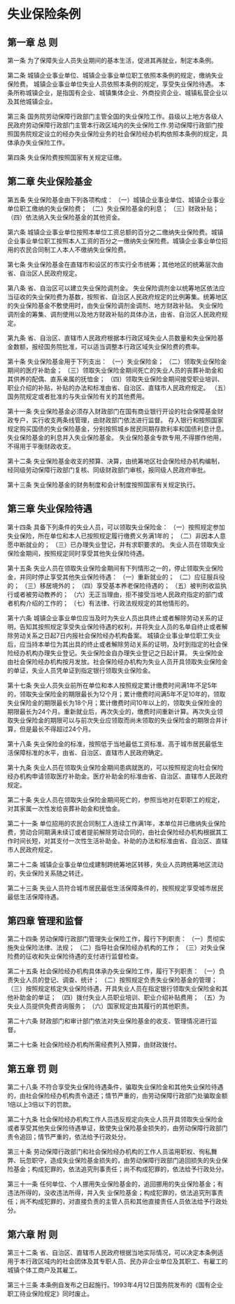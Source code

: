 # 失业保险条例

## 第一章 总 则

第一条 为了保障失业人员失业期间的基本生活，促进其再就业，制定本条例。

第二条 城镇企业事业单位、城镇企业事业单位职工依照本条例的规定，缴纳失业保险费。
城镇企业事业单位失业人员依照本条例的规定，享受失业保险待遇。
本条所称城镇企业，是指国有企业、城镇集体企业、外商投资企业、城镇私营企业以及其他城镇企业。

第三条 国务院劳动保障行政部门主管全国的失业保险工作。县级以上地方各级人民政府劳动保障行政部门主管本行政区域内的失业保险工作.劳动保障行政部门按照国务院规定设立的经办失业保险业务的社会保险经办机构依照本条例的规定，具体承办失业保险工作。

第四条 失业保险费按照国家有关规定征缴。

## 第二章 失业保险基金

第五条 失业保险基金由下列各项构成：
（一）城镇企业事业单位、城镇企业事业单位职工缴纳的失业保险费；
（二）失业保险基金的利息；
（三）财政补贴；
（四）依法纳入失业保险基金的其他资金。

第六条 城镇企业事业单位按照本单位工资总额的百分之二缴纳失业保险费。城镇企业事业单位职工按照本人工资的百分之一缴纳失业保险费。城镇企业事业单位招用的农民合同制工人本人不缴纳失业保险费。

第七条 失业保险基金在直辖市和设区的市实行全市统筹；其他地区的统筹层次由省、自治区人民政府规定。

第八条 省、自治区可以建立失业保险调剂金。
失业保险调剂金以统筹地区依法应当征收的失业保险费为基数，按照省、自治区人民政府规定的比例筹集。统筹地区的失业保险基金不敷使用时，由失业保险调剂金调剂、地方财政补贴。
失业保险调剂金的筹集、调剂使用以及地方财政补贴的具体办法，由省、自治区人民政府规定。

第九条 省、自治区、直辖市人民政府根据本行政区域失业人员数量和失业保险基金数额，报经国务院批准，可以适当调整本行政区域失业保险费的费率。

第十条 失业保险基金用于下列支出：
（一）失业保险金；
（二）领取失业保险金期间的医疗补助金；
（三）领取失业保险金期间死亡的失业人员的丧葬补助金和其供养的配偶、直系亲属的抚恤金；
（四）领取失业保险金期间接受职业培训、职业介绍的补贴，补贴的办法和标准由省、自治区、直辖市人民政府规定。
（五）国务院规定或者批准的与失业保险有关的其他费用。

第十一条 失业保险基金必须存入财政部门在国有商业银行开设的社会保障基金财政专户，实行收支两条线管理，由财政部门依法进行监督。
存入银行和按照国家规定购买国债的失业保险基金，分别按照城乡居民同期存款利率和国债利息计息。失业保险基金的利息并入失业保险基金。
失业保险基金专款专用,不得挪作他用，不得用于平衡财政收支。

第十二条 失业保险基金收支的预算、决算，由统筹地区社会保险经办机构编制，经同级劳动保障行政部门复核、同级财政部门审核，报同级人民政府审批。

第十三条 失业保险基金的财务制度和会计制度按照国家有关规定执行。

## 第三章 失业保险待遇

第十四条 具备下列条件的失业人员，可以领取失业保险金：
（一）按照规定参加失业保险，所在单位和本人已按照规定履行缴费义务满1年的；
（二）非因本人意愿中断就业的；
（三）已办理失业登记，并有求职要求的。
失业人员在领取失业保险金期间，按照规定同时享受其他失业保险待遇。

第十五条 失业人员在领取失业保险金期间有下列情形之一的，停止领取失业保险金，并同时停止享受其他失业保险待遇：
（一）重新就业的；
（二）应征服兵役的；
（三）移居境外的；
（四）享受基本养老保险待遇的；
（五）被判刑收监执行或者被劳动教养的；
（六）无正当理由，拒不接受当地人民政府指定的部门或者机构介绍的工作的；
（七）有法律、行政法规规定的其他情形的。

第十六条 城镇企业事业单位应当及时为失业人员出具终止或者解除劳动关系的证明，告知其按照规定享受失业保险待遇的权利，并将失业人员的名单自终止或者解除劳动关系之日起7日内报社会保险经办机构备案。
城镇企业事业单位职工失业后，应当持本单位为其出具的终止或者解除劳动关系的证明，及时到指定的社会保险经办机构办理失业登记。失业保险金自办理失业登记之日起计算。
失业保险金由社会保险经办机构按月发放。社会保险经办机构为失业人员开具领取失业保险金的单证，失业人员凭单证到指定银行领取失业保险金。

第十七条 失业人员失业前所在单位和本人按照规定累计缴费时间满1年不足5年的，领取失业保险金的期限最长为12个月；累计缴费时间满5年不足10年的，领取失业保险金的期限最长为18个月；累计缴费时间10年以上的，领取失业保险金的期限最长为24个月。重新就业后，再次失业的，缴费时间重新计算。再次失业领取失业保险金的期限可以与前次失业应领取而尚未领取的失业保险金的期限合并计算，但是最长不得超过24个月。

第十八条 失业保险金的标准，按照低于当地最低工资标准、高于城市居民最低生活保障标准的水平，由省、自治区、直辖市人民政府确定。

第十九条 失业人员在领取失业保险金期间患病就医的，可以按照规定向社会保险经办机构申请领取医疗补助金。医疗补助金的标准由省、自治区、直辖市人民政府规定。

第二十条 失业人员在领取失业保险金期间死亡的，参照当地对在职职工的规定，对其家属一次性发给丧葬补助金和抚恤金。

第二十一条 单位招用的农民合同制工人连续工作满1年，本单位并已缴纳失业保险费，劳动合同期满未续订或者提前解除劳动合同的，由社会保险经办机构根据其工作时间长短，对其支付一次性生活补助金。补助的办法和标准由省、自治区、直辖市人民政府规定。

第二十二条 城镇企业事业单位成建制跨统筹地区转移，失业人员跨统筹地区流动的，失业保险关系随之转迁。

第二十三条 失业人员符合城市居民最低生活保障条件的，按照规定享受城市居民最低生活保障待遇。

## 第四章 管理和监督

第二十四条 劳动保障行政部门管理失业保险工作，履行下列职责：
（一）贯彻实施失业保险法律、法规；
（二）指导社会保险经办机构的工作；
（三）对失业保险费的征收和失业保险待遇的支付进行监督检查。

第二十五条 社会保险经办机构具体承办失业保险工作，履行下列职责：
（一）负责失业人员的登记、调查、统计；
（二）按照规定负责失业保险基金的管理；
（三）按照规定核定失业保险待遇，开具失业人员在指定银行领取失业保险金和其他补助金的单证；
（四）拨付失业人员职业培训、职业介绍补贴费用；
（五）为失业人员提供免费咨询服务；
（六）国家规定由其履行的其他职责。

第二十六条 财政部门和审计部门依法对失业保险基金的收支、管理情况进行监督。

第二十七条 社会保险经办机构所需经费列入预算，由财政拨付。

## 第五章 罚 则

第二十八条 不符合享受失业保险待遇条件，骗取失业保险金和其他失业保险待遇的，由社会保险经办机构责令退还；情节严重的，由劳动保障行政部门处骗取金额1倍以上3倍以下的罚款。

第二十九条 社会保险经办机构工作人员违反规定向失业人员开具领取失业保险金或者享受其他失业保险待遇单证，致使失业保险基金损失的，由劳动保障行政部门责令追回；情节严重的，依法给予行政处分。

第三十条 劳动保障行政部门和社会保险经办机构的工作人员滥用职权、徇私舞弊、玩忽职守，造成失业保险基金损失的，由劳动保障行政部门追回损失的失业保险基金；构成犯罪的，依法追究刑事责任；尚不构成犯罪的，依法给予行政处分。

第三十一条 任何单位、个人挪用失业保险基金的，追回挪用的失业保险基金；有违法所得的，没收违法所得，并入失 业保险基金；构成犯罪的，依法追究刑事责任；尚不构成犯罪的，对直接负责的主管人员和其他直接责任人员依法给予行政处分。

## 第六章 附 则

第三十二条 省、自治区、直辖市人民政府根据当地实际情况，可以决定本条例适用于本行政区域内的社会团体及其专职人员、民办非企业单位及其职工、有雇工的城镇个体工商户及其雇工。

第三十三条 本条例自发布之日起施行。1993年4月12日国务院发布的《国有企业职工待业保险规定》同时废止。
